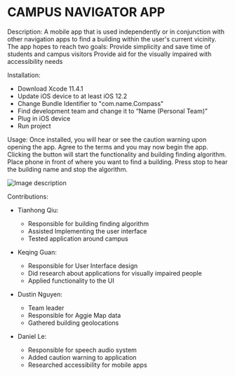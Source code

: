 # CAMPUS NAVIGATOR APP

Description: A mobile app that is used independently or in conjunction with other navigation apps to find a building within the user's current vicinity. The app hopes to reach two goals:
Provide simplicity and save time of students and campus visitors
Provide aid for the visually impaired with accessibility needs

Installation:
* Download Xcode 11.4.1
* Update iOS device to at least iOS 12.2
* Change Bundle Identifier to "com.name.Compass"
* Find development team and change it to “Name (Personal Team)”
* Plug in iOS device
* Run project

Usage: Once installed, you will hear or see the caution warning upon opening the app. Agree to the terms and you may now begin the app. Clicking the button will start the functionality and building finding algorithm. Place phone in front of where you want to find a building. Press stop to hear the building name and stop the algorithm.

![Image description](https://imgur.com/a/De9Xbo3)

Contributions:

* Tianhong Qiu:
  * Responsible for building finding algorithm
  * Assisted Implementing the user interface
  * Tested application around campus

* Keqing Guan:
  * Responsible for User Interface design
  * Did research about applications for visually impaired people
  * Applied functionality to the UI

* Dustin Nguyen:
  * Team leader
  * Responsible for Aggie Map data
  * Gathered building geolocations

* Daniel Le:
  * Responsible for speech audio system
  * Added caution warning to application
  * Researched accessibility for mobile apps

